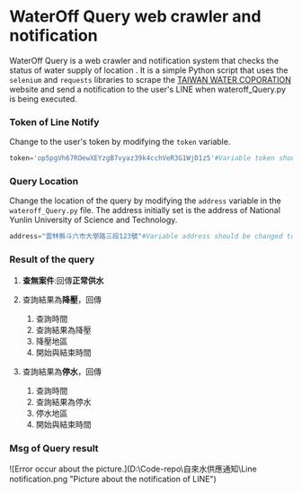 # WaterOff Query web crawler and notification

WaterOff Query is a web crawler and notification system that checks the status of water supply of location . It is a simple Python script that uses the `selenium` and `requests` libraries to scrape the [TAIWAN WATER COPORATION](https://wateroffmap.water.gov.tw/wateroffmap/map/search) website and send a notification to the user's LINE when wateroff_Query.py is being executed.

### Token of Line Notify
Change to the user's token by modifying the `token` variable.
```python
token='op5pgVh67ROewXEYzgB7vyaz39k4cchVeR3G1WjD1z5'#Variable token should be changed to the user's token.
```

### Query Location
Change the location of the query by modifying the `address` variable in the `wateroff_Query.py` file. The address initially set is the address of National Yunlin University of Science and Technology.
```python
address="雲林縣斗六市大學路三段123號"#Variable address should be changed to the user's address by modifying the `token` variable.
```

### Result of the query
1. **查無案件**:回傳**正常供水**  
  
2. 查詢結果為**降壓**，回傳
    1. 查詢時間
    2. 查詢結果為降壓
    3. 降壓地區
    4. 開始與結束時間

3. 查詢結果為**停水**，回傳
    1. 查詢時間
    2. 查詢結果為停水
    3. 停水地區
    4. 開始與結束時間

### Msg of Query result
![Error occur about the picture.](D:\Code-repo\自來水供應通知\Line notification.png "Picture about the notification of LINE")